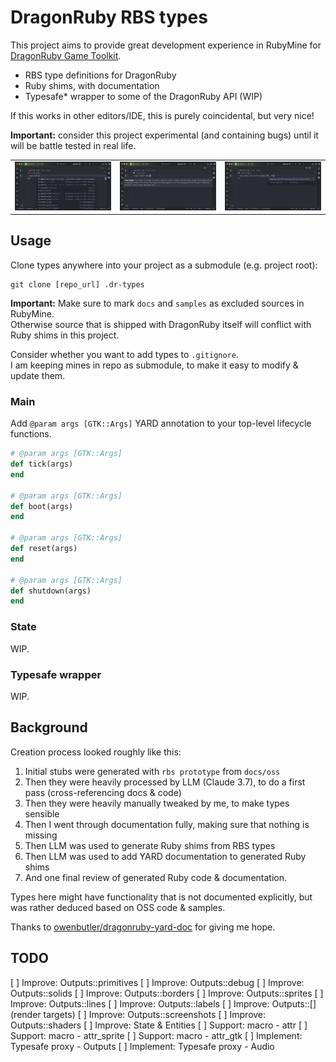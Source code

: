 # DragonRuby RBS types

This project aims to provide great development experience in RubyMine
for [DragonRuby Game Toolkit](https://dragonruby.org/).

* RBS type definitions for DragonRuby
* Ruby shims, with documentation
* Typesafe* wrapper to some of the DragonRuby API (WIP)

If this works in other editors/IDE, this is purely coincidental, but very nice!

**Important:** consider this project experimental (and containing bugs) until it will be battle tested in real life.

<table>
<tr>
<td><img src="docs/autocomplete.png"  alt="autocomplete"></td>
<td><img src="docs/params_hint.png"  alt="params hint"></td>
<td><img src="docs/type_checking.png"  alt="type checking"></td>
</tr>
</table>

## Usage

Clone types anywhere into your project as a submodule (e.g. project root):

```shell
git clone [repo_url] .dr-types
```

**Important:** Make sure to mark `docs` and `samples` as excluded sources in RubyMine.<br>
Otherwise source that is shipped with DragonRuby itself will conflict with Ruby shims in this project.

Consider whether you want to add types to `.gitignore`.<br>
I am keeping mines in repo as submodule, to make it easy to modify & update them.

### Main

Add `@param args [GTK::Args]` YARD annotation to your top-level lifecycle functions.

```ruby
# @param args [GTK::Args]
def tick(args)
end

# @param args [GTK::Args]
def boot(args)
end

# @param args [GTK::Args]
def reset(args)
end

# @param args [GTK::Args]
def shutdown(args)
end
```

### State

WIP.

### Typesafe wrapper

WIP.

## Background

Creation process looked roughly like this:

1. Initial stubs were generated with `rbs prototype` from `docs/oss`
2. Then they were heavily processed by LLM (Claude 3.7), to do a first pass (cross-referencing docs & code)
3. Then they were heavily manually tweaked by me, to make types sensible
4. Then I went through documentation fully, making sure that nothing is missing
5. Then LLM was used to generate Ruby shims from RBS types
6. Then LLM was used to add YARD documentation to generated Ruby shims
7. And one final review of generated Ruby code & documentation.

Types here might have functionality that is not documented explicitly, but was rather deduced based on
OSS code & samples.

Thanks to [owenbutler/dragonruby-yard-doc](https://github.com/owenbutler/dragonruby-yard-doc) for giving me hope.

## TODO

[ ] Improve: Outputs::primitives
[ ] Improve: Outputs::debug
[ ] Improve: Outputs::solids
[ ] Improve: Outputs::borders
[ ] Improve: Outputs::sprites
[ ] Improve: Outputs::lines
[ ] Improve: Outputs::labels
[ ] Improve: Outputs::[] (render targets)
[ ] Improve: Outputs::screenshots
[ ] Improve: Outputs::shaders
[ ] Improve: State & Entities
[ ] Support: macro - attr
[ ] Support: macro - attr_sprite
[ ] Support: macro - attr_gtk
[ ] Implement: Typesafe proxy - Outputs
[ ] Implement: Typesafe proxy - Audio

